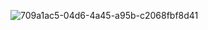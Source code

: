 ![709a1ac5-04d6-4a45-a95b-c2068fbf8d41](https://github.com/DeepikaNarwal/Voting-mechanism/assets/137596308/2d0658ae-8624-4ba8-9ff8-e75a74f4d434)

